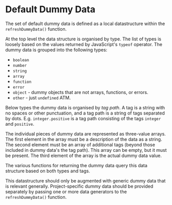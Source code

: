 # Default Dummy Data

The set of default dummy data is defined as a local datastructure within the
`refreshDummyData()` function.

At the top level the data structure is organised by type. The list of types is
loosely based on the values returned by JavaScript's `typeof` operator. The
dummy data is grouped into the following types:

* `boolean`
* `number`
* `string`
* `array`
* `function`
* `error`
* `object` - dummy objects that are not arrays, functions, or errors.
* `other` - just `undefined` ATM.

Below types the dummy data is organised by *tag path*. A tag is a string with
no spaces or other punctuation, and a tag path is a string of tags separated by
dots. E.g. `integer.positive` is a tag path consisting of the tags `integer` and
`positive`.

The individual pieces of dummy data are represented as three-value arrays. The
first element in the array must be a description of the data as a string. The
second element must be an array of additional tags (beyond those included in
dummy data's the tag path). This array can be empty, but it must be present.
The third element of the array is the actual dummy data value.

The various functions for returning the dummy data query this data structure
based on both types and tags.

This datastructure should only be augmented with generic dummy data that is
relevant generally. Project-specific dummy data should be provided separately by
passing one or more data generators to the `refreshDummyData()` function.